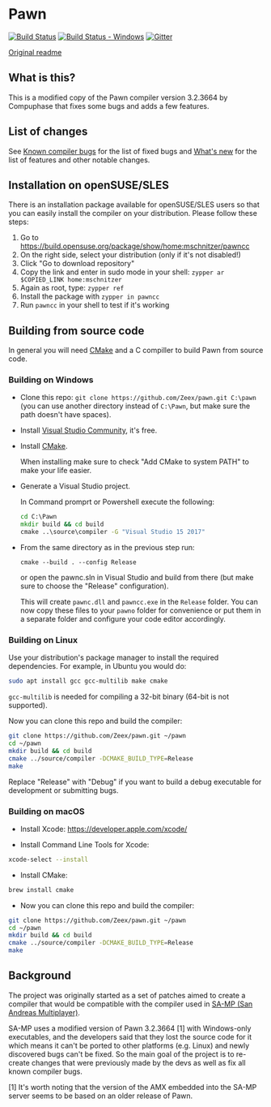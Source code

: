 Pawn
====

[![Build Status][build_status]][build]
[![Build Status - Windows][build_status_win]][build_win]
[![Gitter][gitter_badge]][gitter]

[Original readme](readme_compuphase.txt)

What is this?
-------------

This is a modified copy of the Pawn compiler version 3.2.3664 by Compuphase that
fixes some bugs and adds a few features.

List of changes
---------------

See [Known compiler bugs](../../wiki/Known-compiler-bugs) for the list of fixed
bugs and [What's new](../../wiki/What's-new) for the list of features and other
notable changes.

Installation on openSUSE/SLES
-----------------------------

There is an installation package available for openSUSE/SLES users so that you can
easily install the compiler on your distribution. Please follow these steps:

1. Go to https://build.opensuse.org/package/show/home:mschnitzer/pawncc
2. On the right side, select your distribution (only if it's not disabled!)
3. Click "Go to download repository"
4. Copy the link and enter in sudo mode in your shell: `zypper ar $COPIED_LINK home:mschnitzer`
5. Again as root, type: `zypper ref`
6. Install the package with `zypper in pawncc`
7. Run `pawncc` in your shell to test if it's working

Building from source code
-------------------------

In general you will need [CMake](https://cmake.org/) and a C compiller to build
Pawn from source code.

### Building on Windows

* Clone this repo: `git clone https://github.com/Zeex/pawn.git C:\pawn`  (you can
  use another directory instead of `C:\Pawn`, but make sure the path doesn't have
  spaces).
* Install [Visual Studio Community](https://www.visualstudio.com/vs/community/),
  it's free.
* Install [CMake](https://cmake.org/).

  When installing make sure to check "Add CMake to system PATH" to make your life
  easier.
  
* Generate a Visual Studio project.

  In Command promprt or Powershell execute the following:
  
  ```cmd
  cd C:\Pawn
  mkdir build && cd build
  cmake ..\source\compiler -G "Visual Studio 15 2017"
  ```
  
* From the same directory as in the previous step run:

  ```
  cmake --build . --config Release
  ```
  
  or open the pawnc.sln in Visual Studio and build from there (but make sure to
  choose the "Release" configuration).

  This will create `pawnc.dll` and `pawncc.exe` in the `Release` folder. You can
  now copy these files to your `pawno` folder for convenience or put them in a
  separate folder and configure your code editor accordingly.

### Building on Linux

Use your distribution's package manager to install the required dependencies.
For example, in Ubuntu you would do:

```sh
sudo apt install gcc gcc-multilib make cmake
```

`gcc-multilib` is needed for compiling a 32-bit binary (64-bit is not supported).

Now you can clone this repo and build the compiler:

```sh
git clone https://github.com/Zeex/pawn.git ~/pawn
cd ~/pawn
mkdir build && cd build
cmake ../source/compiler -DCMAKE_BUILD_TYPE=Release
make
```

Replace "Release" with "Debug" if you want to build a debug executable for
development or submitting bugs.

### Building on macOS

* Install Xcode: https://developer.apple.com/xcode/

* Install Command Line Tools for Xcode:

```sh
xcode-select --install
```

* Install CMake:

```sh
brew install cmake
```

* Now you can clone this repo and build the compiler:

```sh
git clone https://github.com/Zeex/pawn.git ~/pawn
cd ~/pawn
mkdir build && cd build
cmake ../source/compiler -DCMAKE_BUILD_TYPE=Release
make
```

Background
----------

The project was originally started as a set of patches aimed to create a compiler
that would be compatible with the compiler used in [SA-MP (San Andreas Multiplayer)](http://sa-mp.com/).

SA-MP uses a modified version of Pawn 3.2.3664 [1] with Windows-only executables,
and the developers said that they lost the source code for it which means it can't
be ported to other platforms (e.g. Linux) and newly discovered bugs can't be fixed.
So the main goal of the project is to re-create changes that were
previously made by the devs as well as fix all known compiler bugs.

[1] It's worth noting that the version of the AMX embedded into the SA-MP server
seems to be based on an older release of Pawn.

[build]: https://travis-ci.org/Zeex/pawn
[build_status]: https://travis-ci.org/Zeex/pawn.svg?branch=master
[build_win]: https://ci.appveyor.com/project/Zeex/pawn/branch/master
[build_status_win]: https://ci.appveyor.com/api/projects/status/s1gb9p8dsy7hy1nw?svg=true
[gitter]: https://gitter.im/Zeex/pawn?utm_source=badge&utm_medium=badge&utm_campaign=pr-badge&utm_content=badge
[gitter_badge]: https://badges.gitter.im/Join%20Chat.svg
